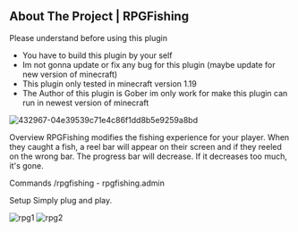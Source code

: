 
## About The Project | RPGFishing
Please understand before using this plugin 
* You have to build this plugin by your self
* Im not gonna update or fix any bug for this plugin (maybe update for new version of minecraft)
* This plugin only tested in minecraft version 1.19
* The Author of this plugin is Gober im only work for make this plugin can run in newest version of minecraft

![432967-04e39539c71e4c86f1dd8b5e9259a8bd](https://user-images.githubusercontent.com/115431552/208019678-cefadb28-4d9c-4f4b-a687-66b5a19f8e89.png)

Overview
RPGFishing modifies the fishing experience for your player. When they caught a fish, a reel bar will appear on their screen and if they reeled on the wrong bar. The progress bar will decrease. If it decreases too much, it's gone.

Commands
/rpgfishing - rpgfishing.admin

Setup
Simply plug and play.

![rpg1](https://user-images.githubusercontent.com/115431552/208019697-38aa5450-eafb-4eaf-a61e-b80c9bb5d0e4.png)
![rpg2](https://user-images.githubusercontent.com/115431552/208019732-6c6e3041-3b34-4135-9edd-780d04ee1447.png)
